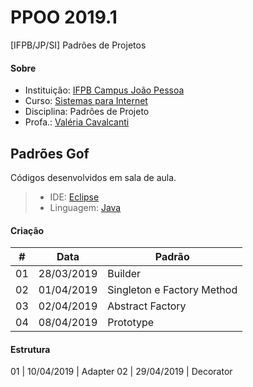 # **PPOO 2019.1**
[IFPB/JP/SI] Padrões de Projetos

#### <i class="icon-link"></i> **Sobre**
- Instituição: [IFPB Campus João Pessoa](http://www.ifpb.edu.br/campi/campi/joao-pessoa)
- Curso: [Sistemas para Internet](http://estudante.ifpb.edu.br/cursos/39)
- Disciplina: Padrões de Projeto
- Profa.: [Valéria Cavalcanti](http://valeria.eti.br)


## **Padrões Gof**
Códigos desenvolvidos em sala de aula.
> - IDE: [Eclipse](https://www.eclipse.org/)
> - Linguagem: [Java](https://www.oracle.com/technetwork/pt/java/javase/documentation/index.html)


#### <i class="icon-link"></i> **Criação**

\# | Data | Padrão
--- | --- | ---
01 | 28/03/2019 | Builder
02 | 01/04/2019 | Singleton e Factory Method
03 | 02/04/2019 | Abstract Factory
04 | 08/04/2019 | Prototype

#### <i class="icon-link"></i> **Estrutura**
01 | 10/04/2019 | Adapter
02 | 29/04/2019 | Decorator
